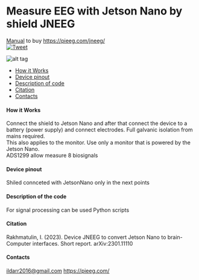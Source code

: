 # Measure EEG with Jetson Nano by shield JNEEG 
[Manual](https://colab.research.google.com/drive/1xW6fwzVdLH83zHoorjeWai6SdZoOanfA#scrollTo=LeGmBysa4tRo)
to buy  https://pieeg.com/jneeg/  
[![Tweet](https://img.shields.io/twitter/url/http/shields.io.svg?style=social)](https://twitter.com/intent/tweet?text=DIY%20Brain-Computer%20%20interface%20ironbci%20&url=https://github.com/Ildaron/ironbci&hashtags=JetsonNano,EEG,python,opensource)

![alt tag](https://github.com/Ildaron/JetsonNanowithRaspberryPI/blob/master/Supplementary%20files/shield%20jetson.JPG "general view")​

-  [How it Works](https://github.com/Ildaron/EEGwithRaspberryPI/blob/master/README.md#how-it-works)  
-  [Device pinout](https://github.com/Ildaron/EEGwithRaspberryPI/blob/master/README.md#device-pinout)   
-  [Description of code](https://github.com/Ildaron/EEGwithRaspberryPI/blob/master/README.md#description-of-code)        
-  [Citation](https://github.com/Ildaron/EEGwithRaspberryPI/blob/master/README.md#citation)   
-  [Contacts](https://github.com/Ildaron/ironbci/blob/master/README.md#8-contacts)  

#### How it Works  
Connect the shield to Jetson Nano and after that connect the device to a battery (power supply) and connect electrodes.
Full galvanic isolation from mains required.  
This also applies to the monitor. Use only a monitor that is powered by the Jetson Nano.  
ADS1299 allow measure 8 biosignals

#### Device pinout  
Shiled connceted with JetsonNano only in the next points   
 
  
#### Description of the code  
For signal processing can be used Python scripts
#### Citation  
Rakhmatulin, I. (2023). Device JNEEG to convert Jetson Nano to brain-Computer interfaces. Short report. arXiv:2301.11110  
#### Contacts  
ildarr2016@gmail.com
https://pieeg.com/
